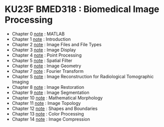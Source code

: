 # KU23F BMED318 : Biomedical Image Processing

* Chapter 0 [note](https://hollydooda.notion.site/BMED318-Chapter-0-MATLAB-3f6d25cef8544b31aa43fbb40e81336d?pvs=4) : MATLAB
* Chapter 1 [note](https://hollydooda.notion.site/BMED318-Chapter-1-Introduction-9609e95c1b694c8db79fbb43eaab4343?pvs=4) : Introduction 
* Chapter 2 [note](https://hollydooda.notion.site/BMED318-Chapter-2-Image-Files-and-File-Types-c05e06784da240948095c8e688b4954f?pvs=4) : Image Files and File Types 
* Chapter 3 [note](https://hollydooda.notion.site/BMED318-Chapter-3-Image-Display-c995f6501f884db0882b849d68d3f8b5?pvs=4) : Image Display 
* Chapter 4 [note](https://hollydooda.notion.site/BMED318-Chapter-4-Point-Processing-78572bd953414be1b64028700074862a?pvs=4) : Point Processing 
* Chapter 5 [note](https://hollydooda.notion.site/BMED318-Chapter-5-Spatial-Filter-d8bad4d2e432427bbdb1cef3fec59b8a?pvs=4) : Spatial Filter 
* Chapter 6 [note](https://hollydooda.notion.site/BMED318-Chapter-6-Image-Geometry-33f63e7fc1844f3aa2fd40c63e4734ef?pvs=4) : Image Geometry 
* Chapter 7 [note](https://hollydooda.notion.site/BMED318-Chapter-7-Fourier-Transform-1a762be68d1b4b8bb487b2ccae80dd5d?pvs=4) : Fourier Transform 
* Chapter S [note](https://hollydooda.notion.site/BMED318-Chapter-S-Image-Reconstruction-for-Radiological-Tomographic-Imaging-bc4dc605d8274475b77cf03ed3877c79?pvs=4) : Image Reconstruction for Radiological Tomographic Imaging
* Chapter 8 [note](https://hollydooda.notion.site/BMED318-Chapter-8-Image-Restoration-d779694315cf465698c8100a94bc6430?pvs=4) : Image Restoration
* Chapter 9 [note](https://hollydooda.notion.site/BMED318-Chapter-9-Image-Segmentation-3a5eb95c304049e89b43fd3bc3b806b5?pvs=4) : Image Segmentation
* Chapter 10 [note](https://hollydooda.notion.site/BMED318-Chapter-10-Mathematical-Morphology-502f7cdf0bbd42779baae19fb1dc2266?pvs=4) : Mathematical Morphology
* Chapter 11 [note](https://hollydooda.notion.site/BMED318-Chapter-11-Image-Topology-c8a424cdd9954b9b8d9525bbc58eaad5?pvs=4) : Image Topology 
* Chapter 12 [note](https://hollydooda.notion.site/BMED318-Chapter-11-Image-Topology-c8a424cdd9954b9b8d9525bbc58eaad5?pvs=4) : Shapes and Boundaries 
* Chapter 13 [note](https://hollydooda.notion.site/BMED318-Chapter-13-Color-Processing-3a13d174c80040688f4482572769a5a6?pvs=4) : Color Processing 
* Chapter 14 [note](https://hollydooda.notion.site/BMED318-Chapter-14-Image-Compression-14d4ae63c8634d65995629abdefe25fe?pvs=4) : Image Compression 